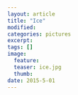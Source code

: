 ```yaml
---
layout: article
title: "Ice"
modified:
categories: pictures
excerpt:
tags: []
image:
  feature:
  teaser: ice.jpg
  thumb:
date: 2015-5-01
---
```

